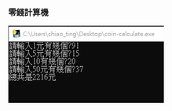 ### 零錢計算機
![image](https://github.com/u3814520/coin_calculate/blob/f3148d2e1b7f990ad0af5fd677fe2ff513c56d20/1633239572115.jpg)
